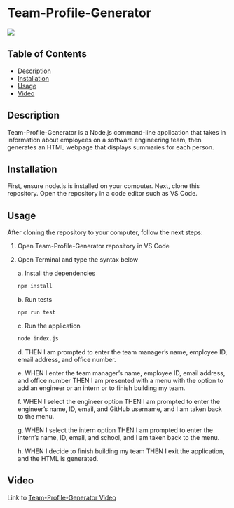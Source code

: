 # Team-Profile-Generator

<a href="https://choosealicense.com/licenses/mit" target="_blank"><img src="https://img.shields.io/badge/License-MIT-yellow.svg" /></a>

## Table of Contents

- [Description](#description)
- [Installation](#installation)
- [Usage](#usage)
- [Video](#video)

## Description

Team-Profile-Generator is a Node.js command-line application that takes in information about employees on a software engineering team, then generates an HTML webpage that displays summaries for each person.

## Installation

First, ensure node.js is installed on your computer. Next, clone this repository. Open the repository in a code editor such as VS Code.

## Usage

After cloning the repository to your computer, follow the next steps:

1. Open Team-Profile-Generator repository in VS Code

2. Open Terminal and type the syntax below

   a. Install the dependencies

   ```bash
   npm install
   ```

   b. Run tests

   ```bash
   npm run test
   ```

   c. Run the application

   ```bash
   node index.js
   ```

   d. THEN I am prompted to enter the team manager’s name, employee ID, email address, and office number.

   e. WHEN I enter the team manager’s name, employee ID, email address, and office number
   THEN I am presented with a menu with the option to add an engineer or an intern or to finish building my team.

   f. WHEN I select the engineer option THEN I am prompted to enter the engineer’s name, ID, email, and GitHub username, and I am taken back to the menu.

   g. WHEN I select the intern option THEN I am prompted to enter the intern’s name, ID, email, and school, and I am taken back to the menu.

   h. WHEN I decide to finish building my team THEN I exit the application, and the HTML is generated.

## Video

Link to [Team-Profile-Generator Video](https://drive.google.com/file/d/1vxH8DDKKsGLasg4-1c1563hiRuIElO32/view?usp=sharing)
